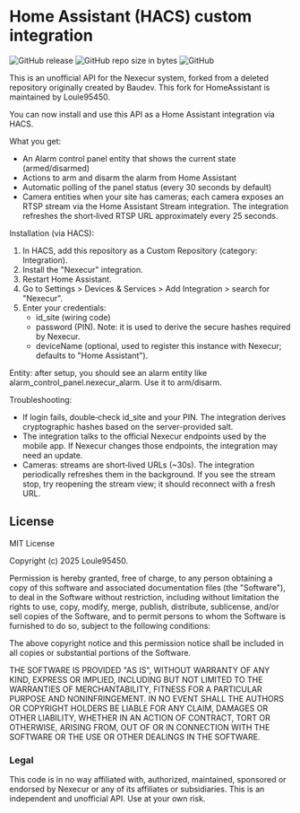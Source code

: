 # Home Assistant (HACS) custom integration

![GitHub release](https://img.shields.io/github/release/Loule95450/HACS-Nexecur.svg)
![GitHub repo size in bytes](https://img.shields.io/github/repo-size/Loule95450/HACS-Nexecur.svg)
![GitHub](https://img.shields.io/github/license/Loule95450/HACS-Nexecur.svg)

This is an unofficial API for the Nexecur system, forked from a deleted repository originally created by Baudev. This fork for HomeAssistant is maintained by Loule95450.

You can now install and use this API as a Home Assistant integration via HACS.

What you get:

- An Alarm control panel entity that shows the current state (armed/disarmed)
- Actions to arm and disarm the alarm from Home Assistant
- Automatic polling of the panel status (every 30 seconds by default)
- Camera entities when your site has cameras; each camera exposes an RTSP stream via the Home Assistant Stream integration. The integration refreshes the short‑lived RTSP URL approximately every 25 seconds.

Installation (via HACS):

1. In HACS, add this repository as a Custom Repository (category: Integration).
2. Install the "Nexecur" integration.
3. Restart Home Assistant.
4. Go to Settings > Devices & Services > Add Integration > search for "Nexecur".
5. Enter your credentials:
   - id_site (wiring code)
   - password (PIN). Note: it is used to derive the secure hashes required by Nexecur.
   - deviceName (optional, used to register this instance with Nexecur; defaults to "Home Assistant").

Entity: after setup, you should see an alarm entity like alarm_control_panel.nexecur_alarm. Use it to arm/disarm.

Troubleshooting:

- If login fails, double‑check id_site and your PIN. The integration derives cryptographic hashes based on the server-provided salt.
- The integration talks to the official Nexecur endpoints used by the mobile app. If Nexecur changes those endpoints, the integration may need an update.
- Cameras: streams are short‑lived URLs (~30s). The integration periodically refreshes them in the background. If you see the stream stop, try reopening the stream view; it should reconnect with a fresh URL.

## License

MIT License

Copyright (c) 2025 Loule95450.

Permission is hereby granted, free of charge, to any person obtaining a copy
of this software and associated documentation files (the "Software"), to deal
in the Software without restriction, including without limitation the rights
to use, copy, modify, merge, publish, distribute, sublicense, and/or sell
copies of the Software, and to permit persons to whom the Software is
furnished to do so, subject to the following conditions:

The above copyright notice and this permission notice shall be included in all
copies or substantial portions of the Software.

THE SOFTWARE IS PROVIDED "AS IS", WITHOUT WARRANTY OF ANY KIND, EXPRESS OR
IMPLIED, INCLUDING BUT NOT LIMITED TO THE WARRANTIES OF MERCHANTABILITY,
FITNESS FOR A PARTICULAR PURPOSE AND NONINFRINGEMENT. IN NO EVENT SHALL THE
AUTHORS OR COPYRIGHT HOLDERS BE LIABLE FOR ANY CLAIM, DAMAGES OR OTHER
LIABILITY, WHETHER IN AN ACTION OF CONTRACT, TORT OR OTHERWISE, ARISING FROM,
OUT OF OR IN CONNECTION WITH THE SOFTWARE OR THE USE OR OTHER DEALINGS IN THE
SOFTWARE.

### Legal

This code is in no way affiliated with, authorized, maintained, sponsored or endorsed by Nexecur or any of its affiliates or subsidiaries. This is an independent and unofficial API. Use at your own risk.
